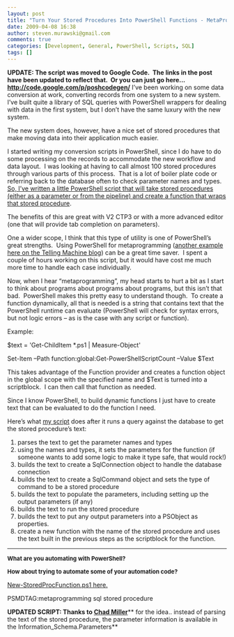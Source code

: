 ```yaml
---
layout: post
title: "Turn Your Stored Procedures Into PowerShell Functions - MetaProgramming With PowerShell"
date: 2009-04-08 16:38
author: steven.murawski@gmail.com
comments: true
categories: [Development, General, PowerShell, Scripts, SQL]
tags: []
---
```



**UPDATE: The script was moved to Google Code.  The links in the post have been updated to reflect that.  Or you can just go here... <a href="http://code.google.com/p/poshcodegen/" target="_blank">http://code.google.com/p/poshcodegen/</a>**
I’ve been working on some data conversion at work, converting records from one system to a new system.  I’ve built quite a library of SQL queries with PowerShell wrappers for dealing with data in the first system, but I don’t have the same luxury with the new system.



The new system does, however, have a nice set of stored procedures that make moving data into their application much easier.



I started writing my conversion scripts in PowerShell, since I do have to do some processing on the records to accommodate the new workflow and data layout.  I was looking at having to call almost 100 stored procedures through various parts of this process.  That is a lot of boiler plate code or referring back to the database often to check parameter names and types.  <a href="http://poshcode.org/1011" target="_blank">So, I’ve written a little PowerShell script that will take stored procedures (either as a parameter or from the pipeline) and create a function that wraps that stored procedure</a>.



The benefits of this are great with V2 CTP3 or with a more advanced editor (one that will provide tab completion on parameters).



One a wider scope, I think that this type of utility is one of PowerShell’s great strengths.  Using PowerShell for metaprogramming (<a href="http://www.tellingmachine.com/post/2008/11/Meta-Programming-with-PowerShell-and-Regular-Expressions.aspx" target="_blank">another example here on the Telling Machine blog</a>) can be a great time saver.  I spent a couple of hours working on this script, but it would have cost me much more time to handle each case individually.



Now, when I hear “metaprogramming”, my head starts to hurt a bit as I start to think about programs about programs about programs, but this isn’t that bad.  PowerShell makes this pretty easy to understand though.  To create a function dynamically, all that is needed is a string that contains text that the PowerShell runtime can evaluate (PowerShell will check for syntax errors, but not logic errors – as is the case with any script or function).



Example:



$text = 'Get-ChildItem *.ps1 | Measure-Object'



Set-Item –Path function:global:Get-PowerShellScriptCount –Value $Text



This takes advantage of the Function provider and creates a function object in the global scope with the specified name and $Text is turned into a scriptblock.  I can then call that function as needed.



Since I know PowerShell, to build dynamic functions I just have to create text that can be evaluated to do the function I need.



Here’s what <a href="http://code.google.com/p/poshcodegen/" target="_blank">my script</a> does after it runs a query against the database to get the stored procedure’s text:



1.  parses the text to get the parameter names and types
2.  using the names and types, it sets the parameters for the function (if someone wants to add some logic to make it type safe, that would rock!)
3.  builds the text to create a SqlConnection object to handle the database connection
4.  builds the text to create a SqlCommand object and sets the type of command to be a stored procedure
5.  builds the text to populate the parameters, including setting up the output parameters (if any)
6.  builds the text to run the stored procedure
7.  builds the text to put any output parameters into a PSObject as properties.
8.  create a new function with the name of the stored procedure and uses the text built in the previous steps as the scriptblock for the function.


****



**<span style="font-size: small;">What are you automating with PowerShell? </span>**



**<span style="font-size: small;">How about trying to automate some of your automation code?</span>**



<a href="http://code.google.com/p/poshcodegen/" target="_blank">New-StoredProcFunction.ps1 here.</a>



PSMDTAG:metaprogramming sql stored procedure



**UPDATED SCRIPT: Thanks to <a href="http://chadwickmiller.spaces.live.com/default.aspx" target="_blank">Chad Miller</a>**** for the idea.. instead of parsing the text of the stored procedure, the parameter information is available in the Information_Schema.Parameters**

